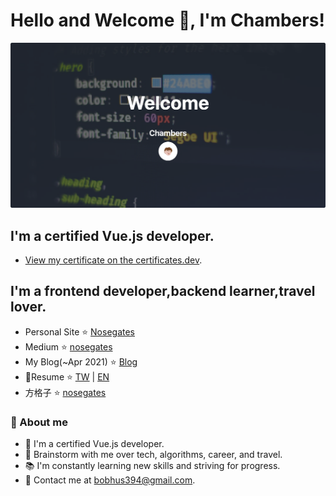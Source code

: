 # Hello and Welcome 👋, I'm Chambers!
![](/readme/cover.png)

## I'm a certified Vue.js developer.

- [View my certificate on the certificates.dev](https://certificates.dev/vuejs/certificates/9aae9c9c-1198-4f71-97ff-1973dad68d02).

## I'm a frontend developer,backend learner,travel lover.
- Personal Site :star: [Nosegates](https://nosegates.com/)
- Medium :star: [nosegates](https://medium.com/nosegates)
- My Blog(~Apr 2021) :star: [Blog](https://github.com/connectshark/my-blog)
- 📝Resume :star: [TW](https://cdn.jsdelivr.net/gh/connectshark/resume@latest/tw-Chambers.pdf) | [EN](https://cdn.jsdelivr.net/gh/connectshark/resume@latest/en-Chambers.pdf)
- 方格子 :star: [nosegates](https://vocus.cc/user/@nosegates)


### 🧐 About me
- 📜 I'm a certified Vue.js developer.
- 💬 Brainstorm with me over tech, algorithms, career, and travel.
- 📚 I'm constantly learning new skills and striving for progress.
- 💌 Contact me at bobhus394@gmail.com.

